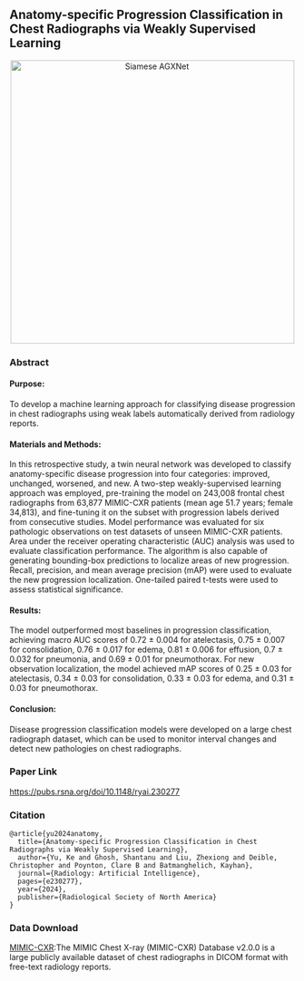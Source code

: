 ## Anatomy-specific Progression Classification in Chest Radiographs via Weakly Supervised Learning


<p align="center">
  <img width="500" alt="Siamese AGXNet" src="https://github.com/user-attachments/assets/6ff794b4-3d39-4a2c-9b19-06a3c41a03c1">
</p>

### Abstract
#### Purpose:
To develop a machine learning approach for classifying disease progression in chest radiographs using weak labels automatically derived from radiology reports.
#### Materials and Methods:
In this retrospective study, a twin neural network was developed to classify anatomy-specific disease progression into four categories: improved, unchanged, worsened, and new. A two-step weakly-supervised learning approach was employed, pre-training the model on 243,008 frontal chest radiographs from 63,877 MIMIC-CXR patients (mean age 51.7 years; female 34,813), and fine-tuning it on the subset with progression labels derived from consecutive studies.  Model performance was evaluated for six pathologic observations on test datasets of unseen MIMIC-CXR patients. Area under the receiver operating characteristic (AUC) analysis was used to evaluate classification performance. The algorithm is also capable of generating bounding-box predictions to localize areas of new progression. Recall, precision, and mean average precision (mAP) were used to evaluate the new progression localization. One-tailed paired t-tests were used to assess statistical significance.
#### Results:
The model outperformed most baselines in progression classification, achieving macro AUC scores of 0.72 ± 0.004 for atelectasis, 0.75 ± 0.007 for consolidation, 0.76 ± 0.017 for edema, 0.81 ± 0.006 for effusion, 0.7 ± 0.032 for pneumonia, and 0.69 ± 0.01 for pneumothorax. For new observation localization, the model achieved mAP scores of 0.25 ± 0.03 for atelectasis, 0.34 ± 0.03 for consolidation, 0.33 ± 0.03 for edema, and 0.31 ± 0.03 for pneumothorax.
#### Conclusion:
Disease progression classification models were developed on a large chest radiograph dataset, which can be used to monitor interval changes and detect new pathologies on chest radiographs.

### Paper Link
https://pubs.rsna.org/doi/10.1148/ryai.230277

### Citation
```
@article{yu2024anatomy,
  title={Anatomy-specific Progression Classification in Chest Radiographs via Weakly Supervised Learning},
  author={Yu, Ke and Ghosh, Shantanu and Liu, Zhexiong and Deible, Christopher and Poynton, Clare B and Batmanghelich, Kayhan},
  journal={Radiology: Artificial Intelligence},
  pages={e230277},
  year={2024},
  publisher={Radiological Society of North America}
}
```

### Data Download
[MIMIC-CXR](https://physionet.org/content/mimic-cxr/2.1.0/):The MIMIC Chest X-ray (MIMIC-CXR) Database v2.0.0 is a large publicly available dataset of chest radiographs in DICOM format with free-text radiology reports. 
